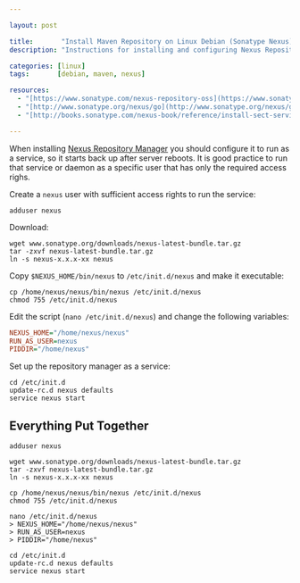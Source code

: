 ```yaml
---

layout: post

title:       "Install Maven Repository on Linux Debian (Sonatype Nexus)"
description: "Instructions for installing and configuring Nexus Repository Manager as a service (so it starts back up after server reboots)."

categories: [linux]
tags:       [debian, maven, nexus]

resources:
  - "[https://www.sonatype.com/nexus-repository-oss](https://www.sonatype.com/nexus-repository-oss)"
  - "[http://www.sonatype.org/nexus/go](http://www.sonatype.org/nexus/go)"
  - "[http://books.sonatype.com/nexus-book/reference/install-sect-service.html](http://books.sonatype.com/nexus-book/reference/install-sect-service.html)"

---
```



When installing [Nexus Repository Manager] you should configure it to run as a service, so it starts back up after server reboots.
It is good practice to run that service or daemon as a specific user that has only the required access righs.

Create a `nexus` user with sufficient access rights to run the service:

```
adduser nexus
```

Download:

```
wget www.sonatype.org/downloads/nexus-latest-bundle.tar.gz
tar -zxvf nexus-latest-bundle.tar.gz
ln -s nexus-x.x.x-xx nexus
```

Copy `$NEXUS_HOME/bin/nexus` to `/etc/init.d/nexus` and make it executable:

```
cp /home/nexus/nexus/bin/nexus /etc/init.d/nexus
chmod 755 /etc/init.d/nexus
```

Edit the script (`nano /etc/init.d/nexus`) and change the following variables:

```ini
NEXUS_HOME="/home/nexus/nexus"
RUN_AS_USER=nexus
PIDDIR="/home/nexus"
```

Set up the repository manager as a service:

```
cd /etc/init.d
update-rc.d nexus defaults
service nexus start
```


## Everything Put Together

```
adduser nexus

wget www.sonatype.org/downloads/nexus-latest-bundle.tar.gz
tar -zxvf nexus-latest-bundle.tar.gz
ln -s nexus-x.x.x-xx nexus

cp /home/nexus/nexus/bin/nexus /etc/init.d/nexus
chmod 755 /etc/init.d/nexus

nano /etc/init.d/nexus
> NEXUS_HOME="/home/nexus/nexus"
> RUN_AS_USER=nexus
> PIDDIR="/home/nexus"

cd /etc/init.d
update-rc.d nexus defaults
service nexus start
```

[Nexus Repository Manager]: https://www.sonatype.com/nexus-repository-oss
